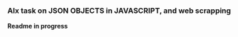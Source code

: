 <h3> Alx task on JSON OBJECTS in JAVASCRIPT, and web scrapping </h3>
<p><Strong>Readme in progress</strong>
